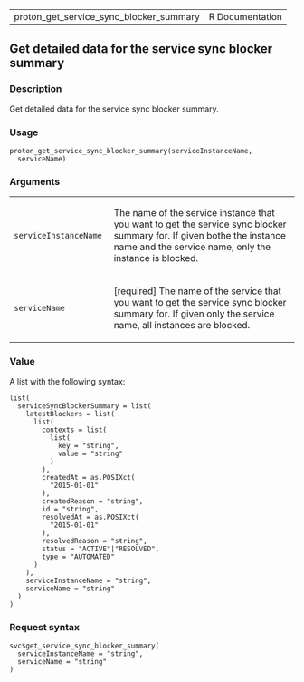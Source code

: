 <table style="width: 100%;">
<tbody>
<tr class="odd">
<td>proton_get_service_sync_blocker_summary</td>
<td style="text-align: right;">R Documentation</td>
</tr>
</tbody>
</table>

## Get detailed data for the service sync blocker summary

### Description

Get detailed data for the service sync blocker summary.

### Usage

    proton_get_service_sync_blocker_summary(serviceInstanceName,
      serviceName)

### Arguments

<table>
<colgroup>
<col style="width: 35%" />
<col style="width: 65%" />
</colgroup>
<tbody>
<tr class="odd">
<td><code
id="proton_get_service_sync_blocker_summary_:_serviceInstanceName">serviceInstanceName</code></td>
<td><p>The name of the service instance that you want to get the service
sync blocker summary for. If given bothe the instance name and the
service name, only the instance is blocked.</p></td>
</tr>
<tr class="even">
<td><code
id="proton_get_service_sync_blocker_summary_:_serviceName">serviceName</code></td>
<td><p>[required] The name of the service that you want to get the
service sync blocker summary for. If given only the service name, all
instances are blocked.</p></td>
</tr>
</tbody>
</table>

### Value

A list with the following syntax:

    list(
      serviceSyncBlockerSummary = list(
        latestBlockers = list(
          list(
            contexts = list(
              list(
                key = "string",
                value = "string"
              )
            ),
            createdAt = as.POSIXct(
              "2015-01-01"
            ),
            createdReason = "string",
            id = "string",
            resolvedAt = as.POSIXct(
              "2015-01-01"
            ),
            resolvedReason = "string",
            status = "ACTIVE"|"RESOLVED",
            type = "AUTOMATED"
          )
        ),
        serviceInstanceName = "string",
        serviceName = "string"
      )
    )

### Request syntax

    svc$get_service_sync_blocker_summary(
      serviceInstanceName = "string",
      serviceName = "string"
    )
